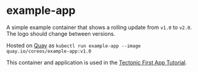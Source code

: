 # example-app

A simple example container that shows a rolling update from `v1.0` to `v2.0`. The logo should change between versions.

Hosted on [Quay](https://quay.io/repository/coreos/example-app) as `kubectl run example-app --image quay.io/coreos/example-app:v1.0`

This container and application is used in the [Tectonic First App Tutorial](https://coreos.com/tectonic/docs/latest/tutorials/first-app.html).
